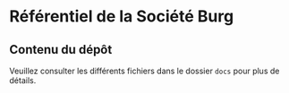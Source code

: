 # Référentiel de la Société Burg



## Contenu du dépôt



Veuillez consulter les différents fichiers dans le dossier `docs` pour plus de détails.
